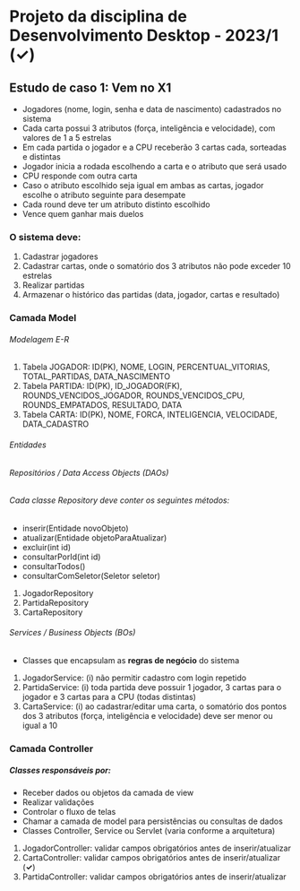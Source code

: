 # Projeto da disciplina de Desenvolvimento Desktop - 2023/1 (<span><strong>&#10003;</strong></span>)

## Estudo de caso 1: Vem no X1
* Jogadores (nome, login, senha e data de nascimento) cadastrados no sistema
* Cada carta possui 3 atributos (força, inteligência e velocidade), com valores de 1 a 5 estrelas
* Em cada partida o jogador e a CPU receberão 3 cartas cada, sorteadas e distintas
* Jogador inicia a rodada escolhendo a carta e o atributo que será usado
* CPU responde com outra carta
* Caso o atributo escolhido seja igual em ambas as cartas, jogador escolhe o atributo seguinte para desempate
* Cada round deve ter um atributo distinto escolhido
* Vence quem ganhar mais duelos

### O sistema deve:
1. Cadastrar jogadores
2. Cadastrar cartas, onde o somatório dos 3 atributos não pode exceder 10 estrelas
3. Realizar partidas
4. Armazenar o histórico das partidas (data, jogador, cartas e resultado)


### Camada Model
###### Modelagem E-R

1. Tabela JOGADOR: ID(PK), NOME, LOGIN, PERCENTUAL_VITORIAS, TOTAL_PARTIDAS, DATA_NASCIMENTO 
2. Tabela PARTIDA: ID(PK), ID_JOGADOR(FK), ROUNDS_VENCIDOS_JOGADOR, ROUNDS_VENCIDOS_CPU, ROUNDS_EMPATADOS, RESULTADO, DATA 
3. Tabela CARTA: ID(PK), NOME, FORCA, INTELIGENCIA, VELOCIDADE, DATA_CADASTRO

###### Entidades
###### Repositórios / Data Access Objects (DAOs)
###### Cada classe Repository deve conter os seguintes métodos: 
* inserir(Entidade novoObjeto)
* atualizar(Entidade objetoParaAtualizar)
* excluir(int id)
* consultarPorId(int id) 
* consultarTodos()
* consultarComSeletor(Seletor seletor)

1. JogadorRepository 
2. PartidaRepository 
3. CartaRepository

###### Services / Business Objects (BOs)
* Classes que encapsulam as **regras de negócio** do sistema

1. JogadorService: (i) não permitir cadastro com login repetido
2. PartidaService:  (i) toda partida deve possuir 1 jogador, 3 cartas para o jogador e 3 cartas para a CPU (todas distintas)
3. CartaService: (i) ao cadastrar/editar uma carta, o somatório dos pontos dos 3 atributos (força, inteligência e velocidade) deve ser menor ou igual a 10

### Camada Controller
##### Classes responsáveis por: 

* Receber dados ou objetos da camada de view
* Realizar validações
* Controlar o fluxo de telas
* Chamar a camada de model para persistências ou consultas de dados
* Classes Controller, Service ou Servlet (varia conforme a arquitetura)


1. JogadorController: validar campos obrigatórios antes de inserir/atualizar
2. CartaController: validar campos obrigatórios antes de inserir/atualizar (<span><strong>&#10003;</strong></span>)
3. PartidaController: validar campos obrigatórios antes de inserir/atualizar
